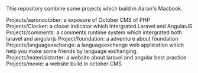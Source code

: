 This repository combine some projects which build in Aaron's Macbook.

Projects/aaronoctober: a exposure of October CMS of PHP
Projects/Clocker: a clocer indicator which intergrated Laravel and AngularJS
Projects/comments: a comments runtime system which intergrated both laravel and angularjs
Project/foundation: a adventure about foundation
Projects/languageexchange: a languageexchange web application which help you make some friends by language exchanging.
Projects/materialstarter: a website about laravel and angular best practice
Projects/movie: a website build in october CMS

